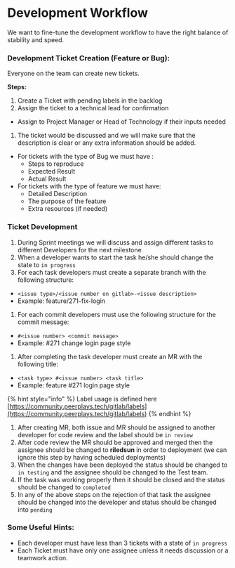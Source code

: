 # Development Workflow

We want to fine-tune the development workflow to have the right balance of stability and speed.

### &#x20;Development Ticket Creation (Feature or Bug):

Everyone on the team can create new tickets.

**Steps:**

1. Create a Ticket with pending labels in the backlog
2. Assign the ticket to a technical lead for confirmation

* Assign to Project Manager or Head of Technology if their inputs needed

1. The ticket would be discussed and we will make sure that the description is clear or any extra information should be added.

* For tickets with the type of Bug we must have :
  * Steps to reproduce
  * Expected Result
  * Actual Result
* For tickets with the type of feature we must have:
  * Detailed Description
  * The purpose of the feature
  * Extra resources (if needed)

### &#x20;Ticket Development

1. During Sprint meetings we will discuss and assign different tasks to different Developers for the next milestone
2. When a developer wants to start the task he/she should change the state to `in progress`
3. For each task developers must create a separate branch with the following structure:

* `<issue type>/<issue number on gitlab>-<issue description>`
* Example: feature/271-fix-login

1. For each commit developers must use the following structure for the commit message:

* `#<issue number> <commit message>`
* Example: #271 change login page style

1. After completing the task developer must create an MR with the following title:

* `<task type> #<issue number> <task title>`
* Example: feature #271 login page style

{% hint style="info" %}
Label usage is defined here [https://community.peerplays.tech/gitlab/labels](https://community.peerplays.tech/gitlab/labels)
{% endhint %}

1. After creating MR, both issue and MR should be assigned to another developer for code review and the label should be `in review`
2. After code review the MR should be approved and merged then the assignee should be changed to **riledsun** in order to deployment (we can ignore this step by having scheduled deployments)
3. When the changes have been deployed the status should be changed to `in testing` and the assignee should be changed to the Test team.
4. If the task was working properly then it should be closed and the status should be changed to `completed`
5. In any of the above steps on the rejection of that task the assignee should be changed into the developer and status should be changed into `pending`

### &#x20;Some Useful Hints:

* Each developer must have less than 3 tickets with a state of `in progress`
* Each Ticket must have only one assignee unless it needs discussion or a teamwork action.
